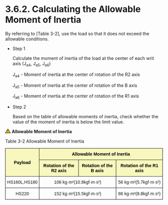 ﻿# 3.6.2. Calculating the Allowable Moment of Inertia

By referring to [Table 3-2], use the load so that it does not exceed the allowable conditions.

*	Step 1

    Calculate the moment of inertia of the load at the center of each writ axis  (J<sub>a4</sub>, J<sub>a5</sub>, J<sub>a6</sub>)

    J<sub>a4</sub> - Moment of inertia at the center of rotation of the R2 axis

    J<sub>a5</sub> - Moment of inertia at the center of rotation of the B axis

    J<sub>a6</sub> - Moment of inertia at the center of rotation of the R1 axis

*	Step 2

    Based on the table of allowable moments of inertia, check whether the value of the moment of inertia is below the limit value.


![](../../_assets/작은주의표시.png) <b>Allowable Moment of Inertia</b>

Table 3-2 Allowable Moment of Inertia

<style type="text/css">
.tg  {border-collapse:collapse;border-spacing:0;}
.tg td{border-color:black;border-style:solid;border-width:1px;font-family:Arial, sans-serif;font-size:14px;
  overflow:hidden;padding:10px 5px;word-break:normal;}
.tg th{border-color:black;border-style:solid;border-width:1px;font-family:Arial, sans-serif;font-size:14px;
  font-weight:normal;overflow:hidden;padding:10px 5px;word-break:normal;}
.tg .tg-zegx{background-color:#f8f8be;color:#000000; font-weight:bold;text-align:center;vertical-align:middle}
.tg .tg-nrix{text-align:center;vertical-align:middle}
</style>
<table class="tg">
<thead>
  <tr>
    <th class="tg-zegx" rowspan="2">Payload</th>
    <th class="tg-zegx" colspan="3">Allowable Moment of Inertia</th>
  </tr>
  <tr>
    <th class="tg-zegx">Rotation of the R2 axis</th>
    <th class="tg-zegx">Rotation of the B axis</th>
    <th class="tg-zegx">Rotation of the R1 axis</th>
  </tr>
</thead>
<tbody>
  <tr>
    <td class="tg-nrix">HS160L,HS180</td>
    <td class="tg-nrix" colspan="2">106 kg·m²(10.8kgf·m·s²)</td>
    <td class="tg-nrix">56 kg·m²(5.7kgf·m·s²)</td>
  </tr>
  <tr>
    <td class="tg-nrix">HS220</td>
    <td class="tg-nrix" colspan="2">152 kg·m²(15.5kgf·m·s²)</td>
    <td class="tg-nrix">86 kg·m²(8.8kgf·m·s²)</td>
  </tr>
</tbody>
</table>